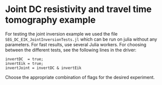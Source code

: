 # Joint DC resistivity and travel time tomography example

For testing the joint inversion example we used the file `SEG_DC_EIK_JointInversionTests.jl` which can be run on julia without any parameters. For fast results, use several Julia workers. For choosing between the different tests, see the following lines in the driver:
```
invertDC  = true;
invertEik = true;
invertJoint = invertDC & invertEik
```  
Choose the appropriate combination of flags for the desired experiment.
